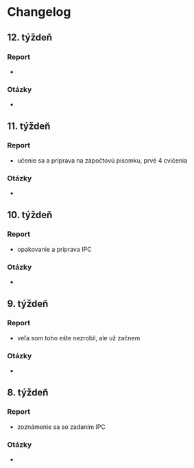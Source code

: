 # Changelog

## 12. týždeň
### Report
- 
### Otázky
- 

## 11. týždeň
### Report
- učenie sa a príprava na zápočtovú písomku, prvé 4 cvičenia
### Otázky
- 

## 10. týždeň
### Report
- opakovanie a príprava IPC
### Otázky
- 

## 9. týždeň
### Report
- veľa som toho ešte nezrobil, ale už začnem
### Otázky
- 

## 8. týždeň
### Report 
- zoznámenie sa so zadaním IPC
### Otázky
- 

